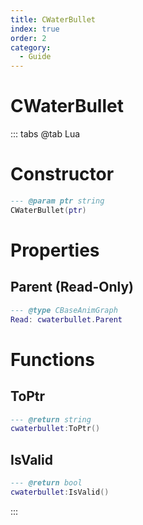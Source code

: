 ```yaml
---
title: CWaterBullet
index: true
order: 2
category:
  - Guide
---
```


# CWaterBullet

::: tabs
@tab Lua
# Constructor
```lua
--- @param ptr string
CWaterBullet(ptr)
```
# Properties
## Parent (Read-Only)
```lua
--- @type CBaseAnimGraph
Read: cwaterbullet.Parent
```
# Functions
## ToPtr
```lua
--- @return string
cwaterbullet:ToPtr()
```
## IsValid
```lua
--- @return bool
cwaterbullet:IsValid()
```

:::